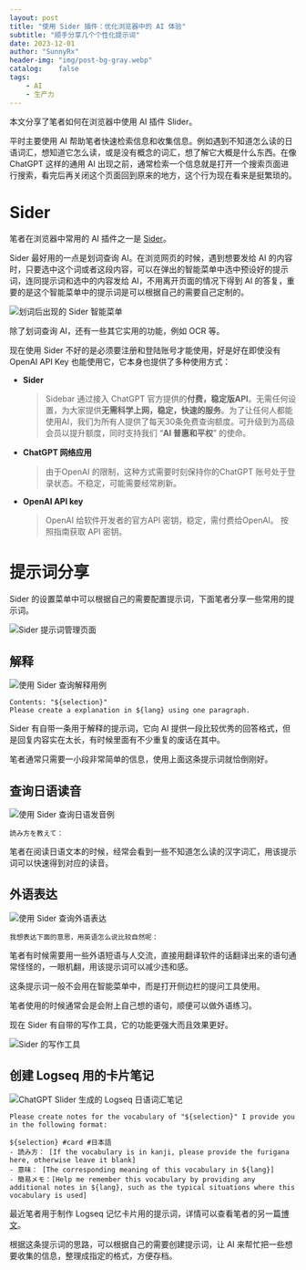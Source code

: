 ```yaml
---
layout: post
title: "使用 Sider 插件：优化浏览器中的 AI 体验"
subtitle: "顺手分享几个个性化提示词"
date: 2023-12-01
author: "SunnyRx"
header-img: "img/post-bg-gray.webp"
catalog:	false
tags:
    - AI
    - 生产力
---
```


本文分享了笔者如何在浏览器中使用 AI 插件 Slider。

平时主要使用 AI 帮助笔者快速检索信息和收集信息。例如遇到不知道怎么读的日语词汇，想知道它怎么读，或是没有概念的词汇，想了解它大概是什么东西。在像 ChatGPT 这样的通用 AI 出现之前，通常检索一个信息就是打开一个搜索页面进行搜索，看完后再关闭这个页面回到原来的地方，这个行为现在看来是挺繁琐的。

# Sider

笔者在浏览器中常用的 AI 插件之一是 [Sider](https://sider.ai/)。

Sider 最好用的一点是划词查询 AI。在浏览网页的时候，遇到想要发给 AI 的内容时，只要选中这个词或者这段内容，可以在弹出的智能菜单中选中预设好的提示词，连同提示词和选中的内容发给 AI，不用离开页面的情况下得到 AI 的答复，重要的是这个智能菜单中的提示词是可以根据自己的需要自己定制的。

![划词后出现的 Sider 智能菜单](https://raw.githubusercontent.com/SunnyRx/images/main/img/20231201212925.webp)

除了划词查询 AI，还有一些其它实用的功能，例如 OCR 等。

现在使用 Sider 不好的是必须要注册和登陆账号才能使用，好是好在即使没有 OpenAI API Key 也能使用它，它本身也提供了多种使用方式：

- **Sider**
    
    > Sidebar 通过接入 ChatGPT 官方提供的**付费，稳定版API**。无需任何设置，为大家提供**无需科学上网，稳定，快速的服务**。为了让任何人都能使用AI，我们为所有人提供了每天30条免费查询额度。可升级到为高级会员以提升额度，同时支持我们 “**AI 普惠和平权**” 的使命。

- **ChatGPT 网络应用**
    
    > 由于OpenAI 的限制，这种方式需要时刻保持你的ChatGPT 账号处于登录状态。不稳定，可能需要经常刷新。

- **OpenAI API key**
    
    > OpenAI 给软件开发者的官方API 密钥，稳定，需付费给OpenAI。 按照指南获取 API 密钥。


# 提示词分享

Sider 的设置菜单中可以根据自己的需要配置提示词，下面笔者分享一些常用的提示词。

![Sider 提示词管理页面](https://raw.githubusercontent.com/SunnyRx/images/main/img/20231201213539.webp)

## 解释

![使用 Sider 查询解释用例](https://raw.githubusercontent.com/SunnyRx/images/main/img/20231201215548.webp)

```
Contents: "${selection}"  
Please create a explanation in ${lang} using one paragraph.
```

Sider 有自带一条用于解释的提示词，它向 AI 提供一段比较优秀的回答格式，但是回复内容实在太长，有时候里面有不少重复的废话在其中。

笔者通常只需要一小段非常简单的信息，使用上面这条提示词就恰倒刚好。

## 查询日语读音

![使用 Sider 查询日语发音例](https://raw.githubusercontent.com/SunnyRx/images/main/img/20231201212156.webp)

```
読み方を教えて：
```

笔者在阅读日语文本的时候，经常会看到一些不知道怎么读的汉字词汇，用该提示词可以快速得到对应的读音。

## 外语表达

![使用 Sider 查询外语表达](https://raw.githubusercontent.com/SunnyRx/images/main/img/20231201214542.webp)

```
我想表达下面的意思，用英语怎么说比较自然呢：
```

笔者有时候需要用一些外语短语与人交流，直接用翻译软件的话翻译出来的语句通常怪怪的，一眼机翻，用该提示词可以减少违和感。

这条提示词一般不会用在智能菜单中，而是打开侧边栏的提问工具使用。

笔者使用的时候通常会是会附上自己想的语句，顺便可以做外语练习。

现在 Sider 有自带的写作工具，它的功能更强大而且效果更好。

![Sider 的写作工具](https://raw.githubusercontent.com/SunnyRx/images/main/img/20231201214114.webp)

## 创建 Logseq 用的卡片笔记

![ChatGPT Slider 生成的 Logseq 日语词汇笔记](https://raw.githubusercontent.com/SunnyRx/images/main/img/a8f1fb001cb292e5e2b58c755400790.webp)

```
Please create notes for the vocabulary of "${selection}" I provide you in the following format:

${selection} #card #日本語
- 読み方： [If the vocabulary is in kanji, please provide the furigana here, otherwise leave it blank]
- 意味： [The corresponding meaning of this vocabulary in ${lang}]
- 簡易メモ：[Help me remember this vocabulary by providing any additional notes in ${lang}, such as the typical situations where this vocabulary is used]
```

最近笔者用于制作 Logseq 记忆卡片用的提示词，详情可以查看笔者的另一篇[博文](https://sunnyrx.com/2023/11/25/2023-11-25-2023-11-25-Create-A-Logseq-Memo-Prompt/)。

根据这条提示词的思路，可以根据自己的需要创建提示词，让 AI 来帮忙把一些想要收集的信息，整理成指定的格式，方便存档。